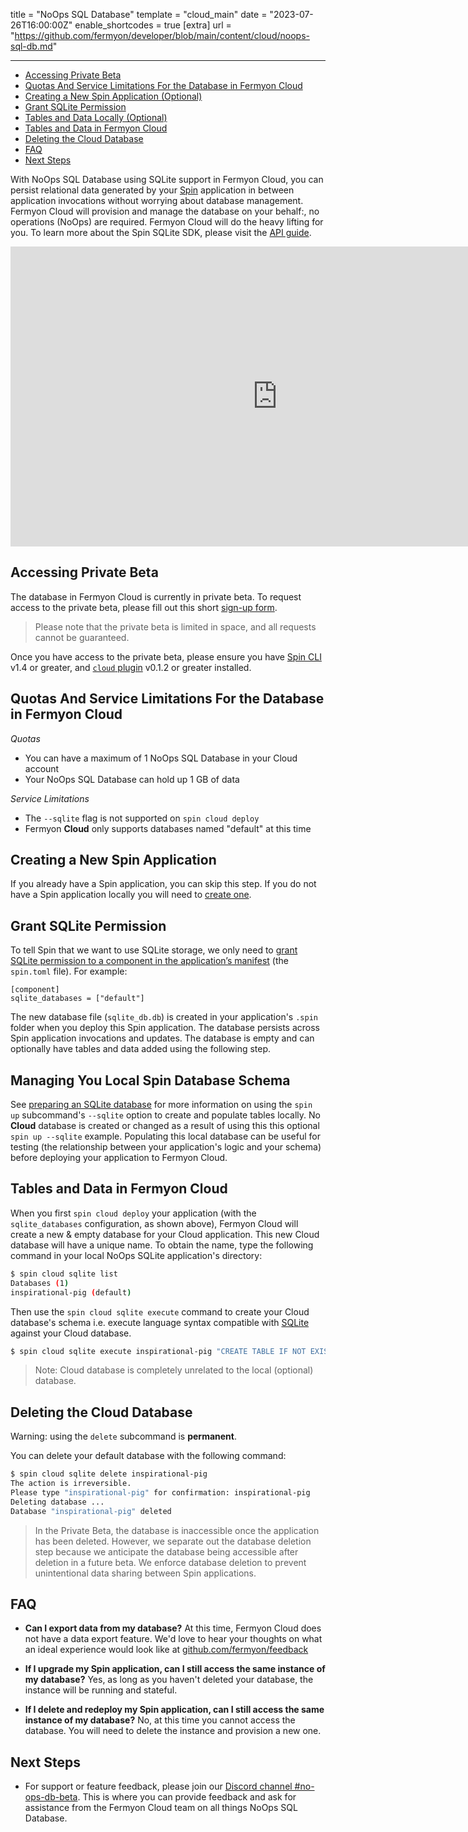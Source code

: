 title = "NoOps SQL Database"
template = "cloud_main"
date = "2023-07-26T16:00:00Z"
enable_shortcodes = true
[extra]
url = "https://github.com/fermyon/developer/blob/main/content/cloud/noops-sql-db.md"

---

- [Accessing Private Beta](#accessing-private-beta)
- [Quotas And Service Limitations For the Database in Fermyon Cloud](#quotas-and-service-limitations-for-the-database-in-fermyon-cloud)
- [Creating a New Spin Application (Optional)](#creating-a-new-spin-application-optional)
- [Grant SQLite Permission](#grant-sqlite-permission)
- [Tables and Data Locally (Optional)](#tables-and-data-locally-optional)
- [Tables and Data in Fermyon Cloud](#tables-and-data-in-fermyon-cloud)
- [Deleting the Cloud Database](#deleting-the-cloud-database)
- [FAQ](#faq)
- [Next Steps](#next-steps)

With NoOps SQL Database using SQLite support in Fermyon Cloud, you can persist relational data generated by your [Spin](../spin/install.md) application in between application invocations without worrying about database management. Fermyon Cloud will provision and manage the database on your behalf:, no operations (NoOps) are required. Fermyon Cloud will do the heavy lifting for you. To learn more about the Spin SQLite SDK, please visit the [API guide](../spin/sqlite-api-guide.md).

<iframe width="854" height="480" src="https://www.youtube.com/embed/buwr66oRPbU" title="YouTube video player" frameborder="0" allow="accelerometer; autoplay; clipboard-write; encrypted-media; gyroscope; picture-in-picture; web-share" allowfullscreen></iframe>

## Accessing Private Beta

The database in Fermyon Cloud is currently in private beta. To request access to the private beta, please fill out this short [sign-up form](https://fibsu0jcu2g.typeform.com/to/Brv12FI0#hubspot_utk=xxxxx&hubspot_page_name=xxxxx&hubspot_page_url=xxxxx).
 
> Please note that the private beta is limited in space, and all requests cannot be guaranteed. 

Once you have access to the private beta, please ensure you have [Spin CLI](./cli-reference.md) v1.4 or greater, and [`cloud` plugin](https://github.com/fermyon/cloud-plugin) v0.1.2 or greater installed. 

## Quotas And Service Limitations For the Database in Fermyon Cloud

*Quotas* 
* You can have a maximum of 1 NoOps SQL Database in your Cloud account
* Your NoOps SQL Database can hold up 1 GB of data

*Service Limitations*
* The `--sqlite` flag is not supported on `spin cloud deploy`
* Fermyon **Cloud** only supports databases named "default" at this time

## Creating a New Spin Application

If you already have a Spin application, you can skip this step. If you do not have a Spin application locally you will need to [create one](/spin/quickstart#create-your-first-application).

## Grant SQLite Permission

To tell Spin that we want to use SQLite storage, we only need to [grant SQLite permission to a component in the application’s manifest](/spin/sqlite-api-guide#granting-sqlite-database-permissions-to-components) (the `spin.toml` file). For example:

```
[component]
sqlite_databases = ["default"]
```

The new database file (`sqlite_db.db`) is created in your application's `.spin` folder when you deploy this Spin application. The database persists across Spin application invocations and updates. The database is empty and can optionally have tables and data added using the following step.

## Managing You Local Spin Database Schema

See [preparing an SQLite database](https://developer.fermyon.com/spin/sqlite-api-guide#preparing-an-sqlite-database) for more information on using the `spin up` subcommand's `--sqlite` option to create and populate tables locally. No **Cloud** database is created or changed as a result of using this this optional `spin up --sqlite` example. Populating this local database can be useful for testing (the relationship between your application's logic and your schema) before deploying your application to Fermyon Cloud.

## Tables and Data in Fermyon Cloud

When you first `spin cloud deploy` your application (with the `sqlite_databases` configuration, as shown above), Fermyon Cloud will create a new & empty database for your Cloud application. This new Cloud database will have a unique name. To obtain the name, type the following command in your local NoOps SQLite application's directory:

<!-- @selectiveCpy -->

```bash
$ spin cloud sqlite list
Databases (1)
inspirational-pig (default)
```

Then use the `spin cloud sqlite execute` command to create your Cloud database's schema i.e. execute language syntax compatible with [SQLite](https://www.sqlite.org/lang.html) against your Cloud database.

```bash
$ spin cloud sqlite execute inspirational-pig "CREATE TABLE IF NOT EXISTS todos (id INTEGER PRIMARY KEY AUTOINCREMENT,description TEXT NOT NULL,due_date DATE,starred BOOLEAN DEFAULT 0,is_completed BOOLEAN DEFAULT 0)"
```

> Note: Cloud database is completely unrelated to the local (optional) database.

## Deleting the Cloud Database

Warning: using the `delete` subcommand is **permanent**. 

You can delete your default database with the following command:

```bash
$ spin cloud sqlite delete inspirational-pig
The action is irreversible.
Please type "inspirational-pig" for confirmation: inspirational-pig
Deleting database ...
Database "inspirational-pig" deleted
```

> In the Private Beta, the database is inaccessible once the application has been deleted. However, we separate out the database deletion step because we anticipate the database being accessible after deletion in a future beta. We enforce database deletion to prevent unintentional data sharing between Spin applications. 

## FAQ

- **Can I export data from my database?**
At this time, Fermyon Cloud does not have a data export feature. We'd love to hear your thoughts on what an ideal experience would look like at [github.com/fermyon/feedback](https://github.com/fermyon/feedback)

- **If I upgrade my Spin application, can I still access the same instance of my database?**
Yes, as long as you haven't deleted your database, the instance will be running and stateful. 

- **If I delete and redeploy my Spin application, can I still access the same instance of my database?**
No, at this time you cannot access the database. You will need to delete the instance and provision a new one. 

## Next Steps

* For support or feature feedback, please join our [Discord channel #no-ops-db-beta](https://discord.gg/XxkZvsya). This is where you can provide feedback and ask for assistance from the Fermyon Cloud team on all things NoOps SQL Database. 
